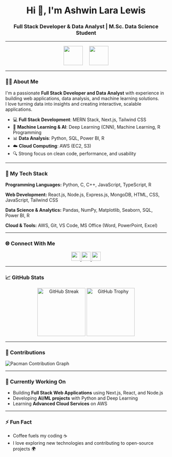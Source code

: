 <h1 align="center">Hi 👋, I'm Ashwin Lara Lewis</h1>
<h3 align="center">Full Stack Developer & Data Analyst | M.Sc. Data Science Student</h3>

---

<div align="center">
  <img src="https://skillicons.dev/icons?i=python,react,nodejs,express,mongodb,html,css,javascript,aws" height="60" />
  <img width="12" />
  <img src="https://skillicons.dev/icons?i=ts,nextjs,tailwind,graphql,nestjs,go,rust" height="60" />
</div>

---

### 👨‍💻 About Me
I'm a passionate **Full Stack Developer and Data Analyst** with experience in building web applications, data analysis, and machine learning solutions.  
I love turning data into insights and creating interactive, scalable applications.

- 💻 **Full Stack Development**: MERN Stack, Next.js, Tailwind CSS  
- 🤖 **Machine Learning & AI**: Deep Learning (CNN), Machine Learning, R Programming  
- 📊 **Data Analysis**: Python, SQL, Power BI, R  
- ☁️ **Cloud Computing**: AWS (EC2, S3)  
- 🔍 Strong focus on clean code, performance, and usability

---

### 🧰 My Tech Stack

**Programming Languages:** Python, C, C++, JavaScript, TypeScript, R  

**Web Development:** React.js, Node.js, Express.js, MongoDB, HTML, CSS, JavaScript, Tailwind CSS  

**Data Science & Analytics:** Pandas, NumPy, Matplotlib, Seaborn, SQL, Power BI, R  

**Cloud & Tools:** AWS, Git, VS Code, MS Office (Word, PowerPoint, Excel)

---

### 🌐 Connect With Me
<div align="center">
  <a href="https://www.linkedin.com/in/lewisashwinlara/" target="_blank">
    <img src="https://img.shields.io/badge/LinkedIn-0077B5?style=for-the-badge&logo=linkedin&logoColor=white" height="28" />
  </a>
  <a href="https://instagram.com/ig._lara___" target="_blank">
    <img src="https://img.shields.io/badge/Instagram-E4405F?style=for-the-badge&logo=instagram&logoColor=white" height="28" />
  </a>
  <a href="https://github.com/ashwinlaralewis" target="_blank">
    <img src="https://img.shields.io/badge/GitHub-181717?style=for-the-badge&logo=github&logoColor=white" height="28" />
  </a>
</div>

---

### 📈 GitHub Stats
<div align="center">
  <img src="https://streak-stats.demolab.com?user=ashwinlaralewis&theme=dracula&hide_border=false&border_radius=10" height="150" alt="GitHub Streak" />
  <img src="https://github-profile-trophy.vercel.app/?username=ashwinlaralewis&theme=dracula&column=-1&row=1&margin-w=8&margin-h=8" height="150" alt="GitHub Trophy" />
</div>

---

### 🖤 Contributions
<picture>
  <source media="(prefers-color-scheme: dark)" srcset="https://raw.githubusercontent.com/ashwinlaralewis/ashwinlaralewis/output/pacman-contribution-graph-dark.svg">
  <source media="(prefers-color-scheme: light)" srcset="https://raw.githubusercontent.com/ashwinlaralewis/ashwinlaralewis/output/pacman-contribution-graph.svg">
  <img alt="Pacman Contribution Graph" src="https://raw.githubusercontent.com/ashwinlaralewis/ashwinlaralewis/output/pacman-contribution-graph.svg">
</picture>

---

### 🔭 Currently Working On
- Building **Full Stack Web Applications** using Next.js, React, and Node.js  
- Developing **AI/ML projects** with Python and Deep Learning  
- Learning **Advanced Cloud Services** on AWS

---

### ⚡ Fun Fact
- Coffee fuels my coding ☕  
- I love exploring new technologies and contributing to open-source projects 🌍

